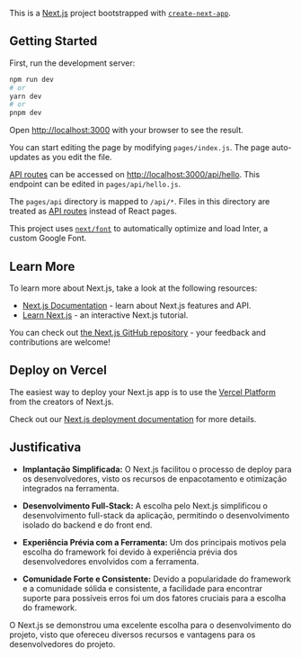 This is a [Next.js](https://nextjs.org/) project bootstrapped with [`create-next-app`](https://github.com/vercel/next.js/tree/canary/packages/create-next-app).

## Getting Started

First, run the development server:

```bash
npm run dev
# or
yarn dev
# or
pnpm dev
```

Open [http://localhost:3000](http://localhost:3000) with your browser to see the result.

You can start editing the page by modifying `pages/index.js`. The page auto-updates as you edit the file.

[API routes](https://nextjs.org/docs/api-routes/introduction) can be accessed on [http://localhost:3000/api/hello](http://localhost:3000/api/hello). This endpoint can be edited in `pages/api/hello.js`.

The `pages/api` directory is mapped to `/api/*`. Files in this directory are treated as [API routes](https://nextjs.org/docs/api-routes/introduction) instead of React pages.

This project uses [`next/font`](https://nextjs.org/docs/basic-features/font-optimization) to automatically optimize and load Inter, a custom Google Font.

## Learn More

To learn more about Next.js, take a look at the following resources:

- [Next.js Documentation](https://nextjs.org/docs) - learn about Next.js features and API.
- [Learn Next.js](https://nextjs.org/learn) - an interactive Next.js tutorial.

You can check out [the Next.js GitHub repository](https://github.com/vercel/next.js/) - your feedback and contributions are welcome!

## Deploy on Vercel

The easiest way to deploy your Next.js app is to use the [Vercel Platform](https://vercel.com/new?utm_medium=default-template&filter=next.js&utm_source=create-next-app&utm_campaign=create-next-app-readme) from the creators of Next.js.

Check out our [Next.js deployment documentation](https://nextjs.org/docs/deployment) for more details.


## Justificativa

- **Implantação Simplificada:** O Next.js facilitou o processo de deploy para os desenvolvedores, visto os recursos de enpacotamento e otimização integrados na ferramenta.

- **Desenvolvimento Full-Stack:** A escolha pelo Next.js simplificou o desenvolvimento full-stack da aplicação, permitindo o desenvolvimento isolado do backend e do front end.

- **Experiência Prévia com a Ferramenta:** Um dos principais motivos pela escolha do framework foi devido à experiência prévia dos desenvolvedores envolvidos com a ferramenta. 

- **Comunidade Forte e Consistente:** Devido a popularidade do framework e a comunidade sólida e consistente, a facilidade para encontrar suporte para possíveis erros foi um dos fatores cruciais para a escolha do framework.

O Next.js se demonstrou uma excelente escolha para o desenvolvimento do projeto, visto que ofereceu diversos recursos e vantagens para os desenvolvedores do projeto.


